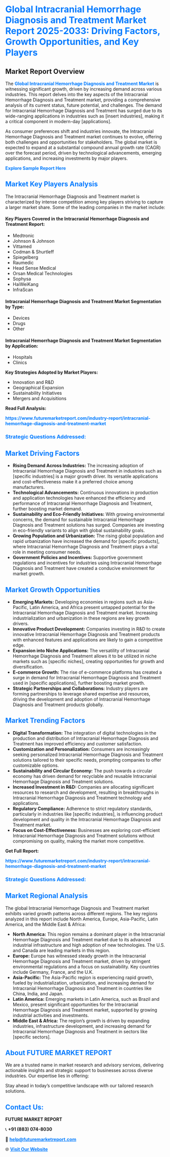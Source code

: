 <h1 style="color: #007BFF;">Global Intracranial Hemorrhage Diagnosis and Treatment Market Report 2025-2033: Driving Factors, Growth Opportunities, and Key Players</h1>

<section id="overview">
<h2>Market Report Overview</h2>
<p>The <a href="https://www.futuremarketreport.com/industry-report/intracranial-hemorrhage-diagnosis-and-treatment-market" style="color: #007BFF; text-decoration: none;"><strong>Global Intracranial Hemorrhage Diagnosis and Treatment Market</strong></a> is witnessing significant growth, driven by increasing demand across various industries. This report delves into the key aspects of the Intracranial Hemorrhage Diagnosis and Treatment market, providing a comprehensive analysis of its current status, future potential, and challenges. The demand for Intracranial Hemorrhage Diagnosis and Treatment has surged due to its wide-ranging applications in industries such as [insert industries], making it a critical component in modern-day [applications].</p>
<p>As consumer preferences shift and industries innovate, the Intracranial Hemorrhage Diagnosis and Treatment market continues to evolve, offering both challenges and opportunities for stakeholders. The global market is expected to expand at a substantial compound annual growth rate (CAGR) over the forecast period, driven by technological advancements, emerging applications, and increasing investments by major players.</p>
</section>

<section id="overview">
<p><a href="https://www.futuremarketreport.com/request-sample/reportId=77091" style="color: #007BFF; text-decoration: none;"><strong>Explore Sample Report Here</strong></a></p>
</section>

<section id="key-players">
<h2 style="color: #007BFF;">Market Key Players Analysis</h2>
<p>The Intracranial Hemorrhage Diagnosis and Treatment market is characterized by intense competition among key players striving to capture a larger market share. Some of the leading companies in the market include:</p>
<h4>Key Players Covered in the Intracranial Hemorrhage Diagnosis and Treatment Report:</h4>
<ul><li>Medtronic</li><li>Johnson &amp; Johnson</li><li>Vittamed</li><li>Codman &amp; Shurtleff</li><li>Spiegelberg</li><li>Raumedic</li><li>Head Sense Medical</li><li>Orsan Medical Technologies</li><li>Sophysa</li><li>HaiWeiKang</li><li>InfraScan</li></ul>
<h4>Intracranial Hemorrhage Diagnosis and Treatment Market Segmentation by Type:</h4>
<ul><li>Devices</li><li>Drugs</li><li>Other</li></ul>

<h4>Intracranial Hemorrhage Diagnosis and Treatment Market Segmentation by Application:</h4>
<ul><li>Hospitals</li><li>Clinics</li></ul>
<p><strong>Key Strategies Adopted by Market Players:</strong></p>
<ul>
<li>Innovation and R&D</li>
<li>Geographical Expansion</li>
<li>Sustainability Initiatives</li>
<li>Mergers and Acquisitions</li>
</ul>
</section>

<section>
<p><strong>Read Full Analysis: </strong></p><a href="https://www.futuremarketreport.com/industry-report/intracranial-hemorrhage-diagnosis-and-treatment-market" style="color: #007BFF; text-decoration: none;"><strong>https://www.futuremarketreport.com/industry-report/intracranial-hemorrhage-diagnosis-and-treatment-market</strong></a>
<h3 style="color: #007BFF;">Strategic Questions Addressed:</h3>
</section>

<section id="driving-factors">
<h2 style="color: #007BFF;">Market Driving Factors</h2>
<ul>
<li><strong>Rising Demand Across Industries:</strong> The increasing adoption of Intracranial Hemorrhage Diagnosis and Treatment in industries such as [specific industries] is a major growth driver. Its versatile applications and cost-effectiveness make it a preferred choice among manufacturers.</li>
<li><strong>Technological Advancements:</strong> Continuous innovations in production and application technologies have enhanced the efficiency and performance of Intracranial Hemorrhage Diagnosis and Treatment, further boosting market demand.</li>
<li><strong>Sustainability and Eco-Friendly Initiatives:</strong> With growing environmental concerns, the demand for sustainable Intracranial Hemorrhage Diagnosis and Treatment solutions has surged. Companies are investing in eco-friendly variants to align with global sustainability goals.</li>
<li><strong>Growing Population and Urbanization:</strong> The rising global population and rapid urbanization have increased the demand for [specific products], where Intracranial Hemorrhage Diagnosis and Treatment plays a vital role in meeting consumer needs.</li>
<li><strong>Government Policies and Incentives:</strong> Supportive government regulations and incentives for industries using Intracranial Hemorrhage Diagnosis and Treatment have created a conducive environment for market growth.</li>
</ul>
</section>

<section id="growth-opportunities">
<h2 style="color: #007BFF;">Market Growth Opportunities</h2>
<ul>
<li><strong>Emerging Markets:</strong> Developing economies in regions such as Asia-Pacific, Latin America, and Africa present untapped potential for the Intracranial Hemorrhage Diagnosis and Treatment market. Increasing industrialization and urbanization in these regions are key growth drivers.</li>
<li><strong>Innovative Product Development:</strong> Companies investing in R&D to create innovative Intracranial Hemorrhage Diagnosis and Treatment products with enhanced features and applications are likely to gain a competitive edge.</li>
<li><strong>Expansion into Niche Applications:</strong> The versatility of Intracranial Hemorrhage Diagnosis and Treatment allows it to be utilized in niche markets such as [specific niches], creating opportunities for growth and diversification.</li>
<li><strong>E-commerce Growth:</strong> The rise of e-commerce platforms has created a surge in demand for Intracranial Hemorrhage Diagnosis and Treatment used in [specific applications], further boosting market growth.</li>
<li><strong>Strategic Partnerships and Collaborations:</strong> Industry players are forming partnerships to leverage shared expertise and resources, driving the development and adoption of Intracranial Hemorrhage Diagnosis and Treatment products globally.</li>
</ul>
</section>

<section id="trending-factors">
<h2 style="color: #007BFF;">Market Trending Factors</h2>
<ul>
<li><strong>Digital Transformation:</strong> The integration of digital technologies in the production and distribution of Intracranial Hemorrhage Diagnosis and Treatment has improved efficiency and customer satisfaction.</li>
<li><strong>Customization and Personalization:</strong> Consumers are increasingly seeking personalized Intracranial Hemorrhage Diagnosis and Treatment solutions tailored to their specific needs, prompting companies to offer customizable options.</li>
<li><strong>Sustainability and Circular Economy:</strong> The push towards a circular economy has driven demand for recyclable and reusable Intracranial Hemorrhage Diagnosis and Treatment solutions.</li>
<li><strong>Increased Investment in R&D:</strong> Companies are allocating significant resources to research and development, resulting in breakthroughs in Intracranial Hemorrhage Diagnosis and Treatment technology and applications.</li>
<li><strong>Regulatory Compliance:</strong> Adherence to strict regulatory standards, particularly in industries like [specific industries], is influencing product development and quality in the Intracranial Hemorrhage Diagnosis and Treatment market.</li>
<li><strong>Focus on Cost-Effectiveness:</strong> Businesses are exploring cost-efficient Intracranial Hemorrhage Diagnosis and Treatment solutions without compromising on quality, making the market more competitive.</li>
</ul>
</section>

<section>
<p><strong>Get Full Report: </strong></p><a href="https://www.futuremarketreport.com/industry-report/intracranial-hemorrhage-diagnosis-and-treatment-market" style="color: #007BFF; text-decoration: none;"><strong>https://www.futuremarketreport.com/industry-report/intracranial-hemorrhage-diagnosis-and-treatment-market</strong></a>
<h3 style="color: #007BFF;">Strategic Questions Addressed:</h3>
</section>


<section id="regional-analysis">
<h2 style="color: #007BFF;">Market Regional Analysis</h2>
<p>The global Intracranial Hemorrhage Diagnosis and Treatment market exhibits varied growth patterns across different regions. The key regions analyzed in this report include North America, Europe, Asia-Pacific, Latin America, and the Middle East & Africa:</p>
<ul>
<li><strong>North America:</strong> This region remains a dominant player in the Intracranial Hemorrhage Diagnosis and Treatment market due to its advanced industrial infrastructure and high adoption of new technologies. The U.S. and Canada are leading markets in this region.</li>
<li><strong>Europe:</strong> Europe has witnessed steady growth in the Intracranial Hemorrhage Diagnosis and Treatment market, driven by stringent environmental regulations and a focus on sustainability. Key countries include Germany, France, and the U.K.</li>
<li><strong>Asia-Pacific:</strong> The Asia-Pacific region is experiencing rapid growth, fueled by industrialization, urbanization, and increasing demand for Intracranial Hemorrhage Diagnosis and Treatment in countries like China, India, and Japan.</li>
<li><strong>Latin America:</strong> Emerging markets in Latin America, such as Brazil and Mexico, present significant opportunities for the Intracranial Hemorrhage Diagnosis and Treatment market, supported by growing industrial activities and investments.</li>
<li><strong>Middle East & Africa:</strong> The region’s growth is driven by expanding industries, infrastructure development, and increasing demand for Intracranial Hemorrhage Diagnosis and Treatment in sectors like [specific sectors].</li>
</ul>
</section>

<footer>
<h2 style="color: #007BFF;">About FUTURE MARKET REPORT</h2>
<p>We are a trusted name in market research and advisory services, delivering actionable insights and strategic support to businesses across diverse industries. Our expertise lies in offering:</p>

<p>Stay ahead in today’s competitive landscape with our tailored research solutions.</p>

<h2 style="color: #007BFF;">Contact Us:</h2>
<p><strong>FUTURE MARKET REPORT</strong></p>
<p>📞 <strong>+91 (883) 074-8030</strong></p>
<p>📧 <strong><a href="mailto:help@futuremarketreport.com" style="color: #007BFF;">help@futuremarketreport.com</a></strong></p>
<p>🌐 <strong><a href="https://www.futuremarketreport.com/" style="color: #007BFF;">Visit Our Website</a></strong></p>
</footer>
